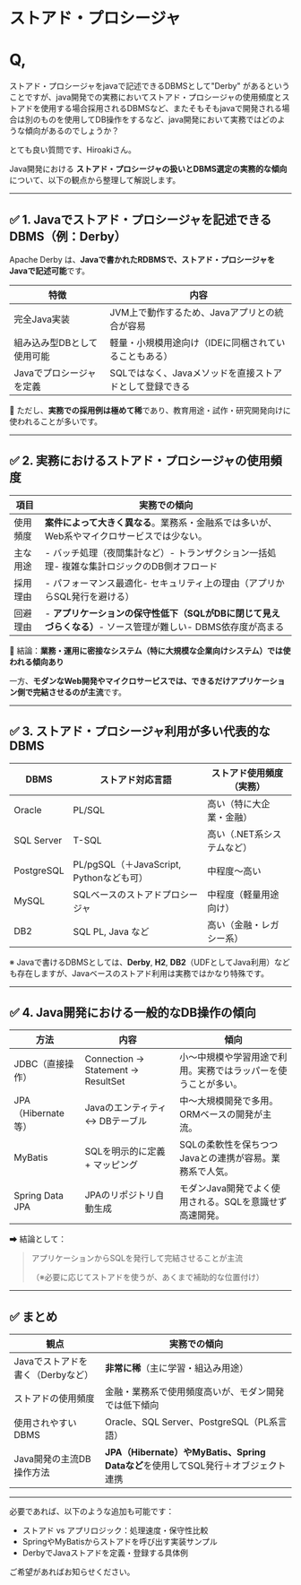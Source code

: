 # ストアド・プロシージャ

# Q,

ストアド・プロシージャをjavaで記述できるDBMSとして"Derby" があるということですが、java開発での実務においてストアド・プロシージャの使用頻度とストアドを使用する場合採用されるDBMSなど、またそもそもjavaで開発される場合は別のものを使用してDB操作をするなど、java開発において実務ではどのような傾向があるのでしょうか？

とても良い質問です、Hiroakiさん。

Java開発における **ストアド・プロシージャの扱いとDBMS選定の実務的な傾向** について、以下の観点から整理して解説します。

---

## ✅ 1. Javaでストアド・プロシージャを記述できるDBMS（例：Derby）

Apache Derby は、**Javaで書かれたRDBMSで、ストアド・プロシージャをJavaで記述可能**です。

| 特徴 | 内容 |
| --- | --- |
| 完全Java実装 | JVM上で動作するため、Javaアプリとの統合が容易 |
| 組み込み型DBとして使用可能 | 軽量・小規模用途向け（IDEに同梱されていることもある） |
| Javaでプロシージャを定義 | SQLではなく、Javaメソッドを直接ストアドとして登録できる |

📌 ただし、**実務での採用例は極めて稀**であり、教育用途・試作・研究開発向けに使われることが多いです。

---

## ✅ 2. 実務におけるストアド・プロシージャの使用頻度

| 項目 | 実務での傾向 |
| --- | --- |
| 使用頻度 | **案件によって大きく異なる**。業務系・金融系では多いが、Web系やマイクロサービスでは少ない。 |
| 主な用途 | - バッチ処理（夜間集計など）- トランザクション一括処理- 複雑な集計ロジックのDB側オフロード |
| 採用理由 | - パフォーマンス最適化- セキュリティ上の理由（アプリからSQL発行を避ける） |
| 回避理由 | - **アプリケーションの保守性低下（SQLがDBに閉じて見えづらくなる）**- ソース管理が難しい- DBMS依存度が高まる |

📌 結論：**業務・運用に密接なシステム（特に大規模な企業向けシステム）では使われる傾向あり**

一方、**モダンなWeb開発やマイクロサービスでは、できるだけアプリケーション側で完結させるのが主流**です。

---

## ✅ 3. ストアド・プロシージャ利用が多い代表的なDBMS

| DBMS | ストアド対応言語 | ストアド使用頻度（実務） |
| --- | --- | --- |
| Oracle | PL/SQL | 高い（特に大企業・金融） |
| SQL Server | T-SQL | 高い（.NET系システムなど） |
| PostgreSQL | PL/pgSQL（＋JavaScript, Pythonなども可） | 中程度〜高い |
| MySQL | SQLベースのストアドプロシージャ | 中程度（軽量用途向け） |
| DB2 | SQL PL, Java など | 高い（金融・レガシー系） |

※ Javaで書けるDBMSとしては、**Derby**, **H2**, **DB2**（UDFとしてJava利用）なども存在しますが、Javaベースのストアド利用は実務ではかなり特殊です。

---

## ✅ 4. Java開発における一般的なDB操作の傾向

| 方法 | 内容 | 傾向 |
| --- | --- | --- |
| JDBC（直接操作） | Connection → Statement → ResultSet | 小〜中規模や学習用途で利用。実務ではラッパーを使うことが多い。 |
| JPA（Hibernate等） | Javaのエンティティ ↔ DBテーブル | 中〜大規模開発で多用。ORMベースの開発が主流。 |
| MyBatis | SQLを明示的に定義 + マッピング | SQLの柔軟性を保ちつつJavaとの連携が容易。業務系で人気。 |
| Spring Data JPA | JPAのリポジトリ自動生成 | モダンJava開発でよく使用される。SQLを意識せず高速開発。 |

➡ 結論として：

> アプリケーションからSQLを発行して完結させることが主流
> 
> 
> （※必要に応じてストアドを使うが、あくまで補助的な位置付け）
> 

---

## ✅ まとめ

| 観点 | 実務での傾向 |
| --- | --- |
| Javaでストアドを書く（Derbyなど） | **非常に稀**（主に学習・組込み用途） |
| ストアドの使用頻度 | 金融・業務系で使用頻度高いが、モダン開発では低下傾向 |
| 使用されやすいDBMS | Oracle、SQL Server、PostgreSQL（PL系言語） |
| Java開発の主流DB操作方法 | **JPA（Hibernate）やMyBatis、Spring Dataなど**を使用してSQL発行＋オブジェクト連携 |

---

必要であれば、以下のような追加も可能です：

- ストアド vs アプリロジック：処理速度・保守性比較
- SpringやMyBatisからストアドを呼び出す実装サンプル
- DerbyでJavaストアドを定義・登録する具体例

ご希望があればお知らせください。